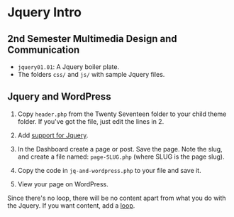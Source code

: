 Jquery Intro
============

## 2nd Semester Multimedia Design and Communication

* `jquery01.01`: A Jquery boiler plate.
* The folders `css/` and `js/` with sample Jquery files.


## Jquery and WordPress

1. Copy `header.php` from the Twenty Seventeen folder to your child theme folder. If you've got the file, just edit the lines in 2.

2. Add [support for Jquery](https://github.com/asathoor/jquery-introduction/blob/master/header.php#L25-L26). 

3. In the Dashboard create a page or post. Save the page. Note the slug, and create a file named: `page-SLUG.php` (where SLUG is the page slug).

4. Copy the code in `jq-and-wordpress.php` to your file and save it.

5. View your page on WordPress.

Since there's no loop, there will be no content apart from what you do with the Jquery. If you want content, add a [loop](https://codex.wordpress.org/The_Loop).




